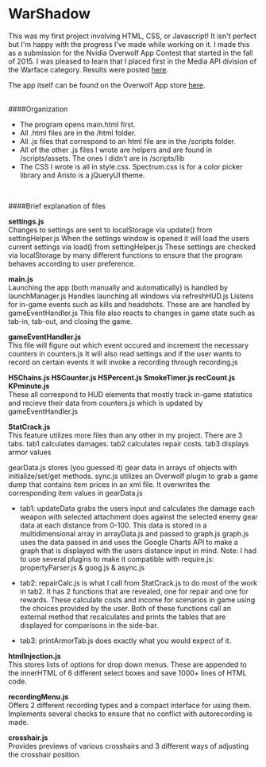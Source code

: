 # WarShadow

This was my first project involving HTML, CSS, or Javascript! It isn't perfect but I'm happy with the progress I've made while working on it. I made this as a submission for the Nvidia Overwolf App Contest that started in the fall of 2015. I was pleased to learn that I placed first in the Media API division of the Warface category. Results were posted [here](http://www.overwolf.com/nvidia-app-challenge/).

The app itself can be found on the Overwolf App store [here](http://store.overwolf.com/app/Nathan-Schwartz).
<br><br>

####Organization 
* The program opens main.html first.
* All .html files are in the /html folder.
* All .js files that correspond to an html file are in the /scripts folder.
* All of the other .js files I wrote are helpers and are found in /scripts/assets. The ones I didn't are in /scripts/lib
* The CSS I wrote is all in style.css. Spectrum.css is for a color picker library and Aristo is a jQueryUI theme.
<br>

####Brief explanation of files

**settings.js**<br>
Changes to settings are sent to localStorage via update() from settingHelper.js
When the settings window is opened it will load the users current settings via load() from settingHelper.js
These settings are checked via localStorage by many different functions to ensure that the program behaves according to user preference.

**main.js**<br>
Launching the app (both manually and automatically) is handled by launchManager.js
Handles launching all windows via refreshHUD.js
Listens for in-game events such as kills and headshots.  These are are handled by gameEventHandler.js
This file also reacts to changes in game state such as tab-in, tab-out, and closing the game. 

**gameEventHandler.js**<br>
This file will figure out which event occured and increment the necessary counters in counters.js
It will also read settings and if the user wants to record on certain events it will invoke a recording through recording.js

**HSChains.js  HSCounter.js  HSPercent.js  SmokeTimer.js  recCount.js  KPminute.js**<br>
These all correspond to HUD elements that mostly track in-game statistics and recieve their data from counters.js which is updated by gameEventHandler.js 

**StatCrack.js**<br>
This feature utilizes more files than any other in my project. 
<nutshell> There are 3 tabs. tab1 calculates damages. tab2 calculates repair costs. tab3 displays armor values </nutshell>

gearData.js stores (you guessed it) gear data in arrays of objects with initialize/set/get methods.
sync.js utilizes an Overwolf plugin to grab a game dump that contains item prices in an xml file. It overwrites the corresponding item values in gearData.js

* tab1:
updateData grabs the users input and calculates the damage each weapon with selected attachment does against the selected enemy gear data at each distance from 0-100.
This data is stored in a multidimensional array in arrayData.js and passed to graph.js
graph.js uses the data passed in and uses the Google Charts API to make a graph that is displayed with the users distance input in mind.
Note: I had to use several plugins to make it compatible with require.js: propertyParser.js & goog.js & async.js

* tab2:
repairCalc.js is what I call from StatCrack.js to do most of the work in tab2. It has 2 functions that are revealed, one for repair and one for rewards.
These calculate costs and income for scenarios in game using the choices provided by the user. Both of these functions call an external method that 
recalculates and prints the tables that are displayed for comparisons in the side-bar.

* tab3:
printArmorTab.js does exactly what you would expect of it.

**htmlInjection.js**<br>
This stores lists of options for drop down menus. These are appended to the innerHTML of 6 different select boxes and save 1000+ lines of HTML code.

**recordingMenu.js**<br> 
Offers 2 different recording types and a compact interface for using them. Implements several checks to ensure that no conflict with autorecording is made.

**crosshair.js**<br>
Provides previews of various crosshairs and 3 different ways of adjusting the crosshair position.



